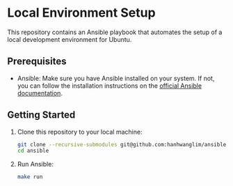 # Local Environment Setup

This repository contains an Ansible playbook that automates the setup of a local development environment for Ubuntu.

## Prerequisites

- Ansible: Make sure you have Ansible installed on your system. If not, you can follow the installation instructions on the [official Ansible documentation](https://docs.ansible.com/ansible/latest/installation_guide/index.html).

## Getting Started

1. Clone this repository to your local machine:

   ```bash
   git clone --recursive-submodules git@github.com:hanhwanglim/ansible.git
   cd ansible
   ```

2. Run Ansible:

   ```bash
   make run
   ```
